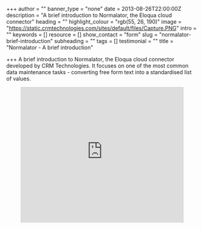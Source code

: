 +++
author = ""
banner_type = "none"
date = 2013-08-26T22:00:00Z
description = "A brief introduction to Normalator, the Eloqua cloud connector"
heading = ""
highlight_colour = "rgb(55, 26, 190)"
image = "https://static.crmtechnologies.com/sites/default/files/Capture.PNG"
intro = ""
keywords = []
resource = []
show_contact = "form"
slug = "normalator-brief-introduction"
subheading = ""
tags = []
testimonial = ""
title = "Normalator - A brief introduction"

+++
A brief introduction to Normalator, the Eloqua cloud connector developed by CRM Technologies. It focuses on one of the most common data maintenance tasks - converting free form text into a standardised list of values.

<div style="text-align: center;">

<iframe style="border: 1px solid #CCC; border-width: 1px 1px 0; margin-bottom: 5px;" src="https://www.slideshare.net/slideshow/embed_code/25640024" frameborder="0" marginwidth="0" marginheight="0" scrolling="no" width="427" height="356"></iframe></div>